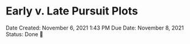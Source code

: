 # Early v. Late Pursuit Plots

Date Created: November 6, 2021 1:43 PM
Due Date: November 8, 2021
Status: Done 🙌